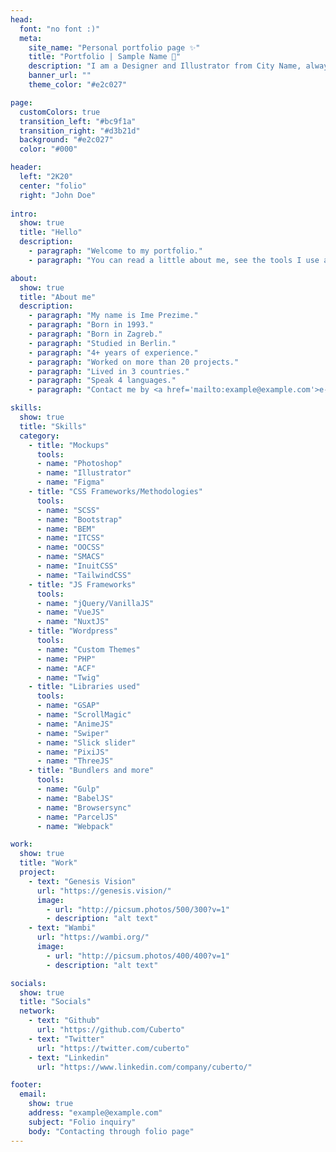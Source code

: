 ```yaml
---
head:
  font: "no font :)"
  meta:
    site_name: "Personal portfolio page ✨"
    title: "Portfolio | Sample Name 👋"
    description: "I am a Designer and Illustrator from City Name, always looking for opportunities to create beautiful products and experiences."
    banner_url: ""
    theme_color: "#e2c027"

page:
  customColors: true
  transition_left: "#bc9f1a"
  transition_right: "#d3b21d"
  background: "#e2c027"
  color: "#000"

header:
  left: "2K20"
  center: "folio"
  right: "John Doe"
  
intro:
  show: true
  title: "Hello"
  description:
    - paragraph: "Welcome to my portfolio."
    - paragraph: "You can read a little about me, see the tools I use and see projects I was a part of listed below."

about:
  show: true
  title: "About me"
  description:
    - paragraph: "My name is Ime Prezime."
    - paragraph: "Born in 1993."
    - paragraph: "Born in Zagreb."
    - paragraph: "Studied in Berlin."
    - paragraph: "4+ years of experience."
    - paragraph: "Worked on more than 20 projects."
    - paragraph: "Lived in 3 countries."
    - paragraph: "Speak 4 languages."
    - paragraph: "Contact me by <a href='mailto:example@example.com'>e-mail</a>"

skills:
  show: true
  title: "Skills"
  category:
    - title: "Mockups"
      tools:
      - name: "Photoshop"
      - name: "Illustrator"
      - name: "Figma"
    - title: "CSS Frame­works/Metho­do­lo­gies"
      tools:
      - name: "SCSS"
      - name: "Bootstrap"
      - name: "BEM"
      - name: "ITCSS"
      - name: "OOCSS"
      - name: "SMACS"
      - name: "InuitCSS"
      - name: "TailwindCSS"
    - title: "JS Frameworks"
      tools:
      - name: "jQuery/VanillaJS"
      - name: "VueJS"
      - name: "NuxtJS"
    - title: "Wordpress"
      tools:
      - name: "Custom Themes"
      - name: "PHP"
      - name: "ACF"
      - name: "Twig"
    - title: "Libraries used"
      tools:
      - name: "GSAP"
      - name: "ScrollMagic"
      - name: "AnimeJS"
      - name: "Swiper"
      - name: "Slick slider"
      - name: "PixiJS"
      - name: "ThreeJS"
    - title: "Bundlers and more"
      tools:
      - name: "Gulp"
      - name: "BabelJS"
      - name: "Browsersync"
      - name: "ParcelJS"
      - name: "Webpack"

work:
  show: true
  title: "Work"
  project:
    - text: "Genesis Vision"
      url: "https://genesis.vision/"
      image:
        - url: "http://picsum.photos/500/300?v=1"
        - description: "alt text"
    - text: "Wambi"
      url: "https://wambi.org/"
      image:
        - url: "http://picsum.photos/400/400?v=1"
        - description: "alt text"

socials:
  show: true
  title: "Socials"
  network:
    - text: "Github"
      url: "https://github.com/Cuberto"
    - text: "Twitter"
      url: "https://twitter.com/cuberto"
    - text: "Linkedin"
      url: "https://www.linkedin.com/company/cuberto/"

footer:
  email:
    show: true
    address: "example@example.com"
    subject: "Folio inquiry"
    body: "Contacting through folio page"
---
```


